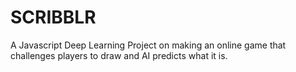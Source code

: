 # SCRIBBLR
A Javascript Deep Learning Project on making an online game that challenges players to draw and AI predicts what it is.
